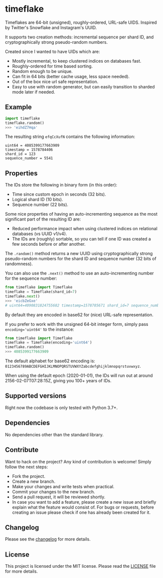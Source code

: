 # timeflake
Timeflakes are 64-bit (unsigned), roughly-ordered, URL-safe UIDS. Inspired by Twitter's Snowflake and Instagram's UUID.

It supports two creation methods: incremental sequence per shard ID, and cryptographically strong pseudo-random numbers.

Created since I wanted to have UIDs which are:
- Mostly incremental, to keep clustered indices on databases fast.
- Roughly-ordered for time based sorting.
- Random enough to be unique.
- Can fit in 64 bits (better cache usage, less space needed).
- Out of the box nice url safe representation.
- Easy to use with random generator, but can easily transition to sharded mode later if needed.

## Example

```python
import timeflake
timeflake.random()
>>> 'eihdZ7Hqa'
```

The resulting string `efqCcXufN` contains the following information:
```
uint64 = 4085399177663909
timestamp = 1578784406
shard_id = 123
sequence_number = 5541
```

## Properties

The IDs store the following in binary form (in this order):
- Time since custom epoch in seconds (32 bits).
- Logical shard ID (10 bits).
- Sequence number (22 bits).

Some nice properties of having an auto-incrementing sequence as the most significant part of the resulting ID are:
- Reduced performance impact when using clustered indices on relational databases (vs UUID v1/v4).
- The IDs are (roughly) sortable, so you can tell if one ID was created a few seconds before or after another.

The `.random()` method returns a new UUID using cryptographically strong pseudo-random numbers for the shard ID and sequence number (32 bits of randomness).

You can also use the `.next()` method to use an auto-incrementing number for the sequence number:

```python
from timeflake import Timeflake
timeflake = Timeflake(shard_id=7)
timeflake.next()
>>> 'eicbZeGxe'
# uint64=4090831824755682 timestamp=1578785671 shard_id=7 sequence_number=7138
```

By default they are encoded in base62 for (nice) URL-safe representation.

If you prefer to work with the unsigned 64-bit integer form, simply pass `encoding='uint64'` to the instance:

```python
from timeflake import Timeflake
timeflake = Timeflake(encoding='uint64')
timeflake.random()
>>> 4085399177663909
```

The default alphabet for base62 encoding is: `0123456789ABCDEFGHIJKLMNOPQRSTUVWXYZabcdefghijklmnopqrstuvwxyz`.

When using the default epoch (2020-01-01), the IDs will run out at around 2156-02-07T07:28:15Z, giving you 100+ years of IDs.

## Supported versions
Right now the codebase is only tested with Python 3.7+.

## Dependencies
No dependencies other than the standard library.

## Contribute
Want to hack on the project? Any kind of contribution is welcome!
Simply follow the next steps:

- Fork the project.
- Create a new branch.
- Make your changes and write tests when practical.
- Commit your changes to the new branch.
- Send a pull request, it will be reviewed shortly.
- In case you want to add a feature, please create a new issue and briefly explain what the feature would consist of. For bugs or requests, before creating an issue please check if one has already been created for it.

## Changelog
Please see the [changelog](CHANGELOG.md) for more details.

## License
This project is licensed under the MIT license. Please read the [LICENSE](LICENSE) file for more details.